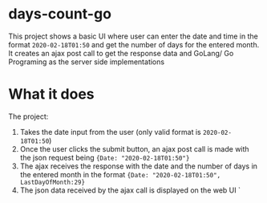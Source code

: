 # days-count-go
This project shows a basic UI where user can enter the date and time in the format `2020-02-18T01:50` and get the number of days for the entered month. It creates an ajax post call to get the response data and GoLang/ Go Programing as the server side implementations
# What it does
The project:
1. Takes the date input from the user (only valid format is `2020-02-18T01:50`)
2. Once the user clicks the submit button, an ajax post call is made with the json request being `{Date: "2020-02-18T01:50"}`
3. The ajax receives the response with the date and the number of days in the entered month in the format `{Date: "2020-02-18T01:50", LastDayOfMonth:29}`
4. The json data received by the ajax call is displayed on the web UI
`
